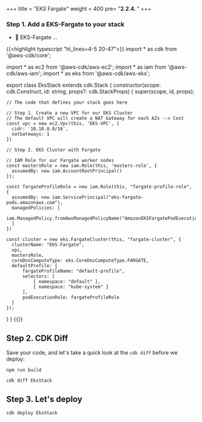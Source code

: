+++
title = "EKS Fargate"
weight = 400
pre= "<b>2.2.4. </b>"
+++

### Step 1. Add a EKS-Fargate to your stack

* 🎯 EKS-Fargate ...


{{<highlight typescript "hl_lines=4-5 20-47">}}
import * as cdk from '@aws-cdk/core';

import * as ec2 from '@aws-cdk/aws-ec2';
import * as iam from '@aws-cdk/aws-iam';
import * as eks from '@aws-cdk/aws-eks';

export class EksStack extends cdk.Stack {
  constructor(scope: cdk.Construct, id: string, props?: cdk.StackProps) {
    super(scope, id, props);

    // The code that defines your stack goes here
    
    // Step 1. Create a new VPC for our EKS Cluster
    // The default VPC will create a NAT Gateway for each AZs --> Cost
    const vpc = new ec2.Vpc(this, 'EKS-VPC', {
      cidr: '10.10.0.0/16',
      natGateways: 1
    })
    
    // Step 2. EKS Cluster with Fargate

    // IAM Role for our Fargate worker nodes
    const mastersRole = new iam.Role(this, 'masters-role', {
      assumedBy: new iam.AccountRootPrincipal()
    });

    const fargateProfileRole = new iam.Role(this, "fargate-profile-role", {
      assumedBy: new iam.ServicePrincipal("eks-fargate-pods.amazonaws.com"),
      managedPolicies: [
          iam.ManagedPolicy.fromAwsManagedPolicyName("AmazonEKSFargatePodExecutionRolePolicy")
      ]
    })

    const cluster = new eks.FargateCluster(this, "fargate-cluster", {
      clusterName: "EKS-Fargate",
      vpc,
      mastersRole,
      coreDnsComputeType: eks.CoreDnsComputeType.FARGATE,
      defaultProfile: {
          fargateProfileName: "default-profile",
          selectors: [
              { namespace: "default" },
              { namespace: "kube-system" }
          ],
          podExecutionRole: fargateProfileRole
      }
    });
    
  }
}
{{</highlight>}}


## Step 2. CDK Diff

Save your code, and let's take a quick look at the `cdk diff` before we deploy:

```
npm run build

cdk diff EksStack
```


## Step 3. Let's deploy

```
cdk deploy EksStack
```
